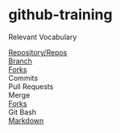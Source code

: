 # github-training

Relevant Vocabulary

[Repository/Repos](https://guides.github.com/activities/hello-world/#repository)
<br>[Branch](https://guides.github.com/activities/hello-world/#branch)
<br>[Forks](https://guides.github.com/activities/hello-world/#commit)
<br>Commits
<br>Pull Requests
<br>Merge
<br>[Forks](https://guides.github.com/activities/forking/)
<br>Git Bash
<br>[Markdown](https://guides.github.com/features/mastering-markdown/)
